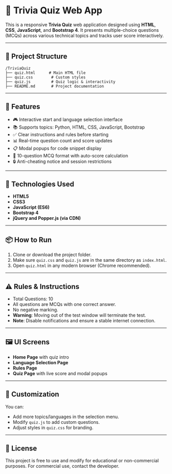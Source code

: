 # 🎯 Trivia Quiz Web App

This is a responsive **Trivia Quiz** web application designed using **HTML**, **CSS**, **JavaScript**, and **Bootstrap 4**. It presents multiple-choice questions (MCQs) across various technical topics and tracks user score interactively.

---

## 📁 Project Structure

```
/TriviaQuiz
├── quiz.html      # Main HTML file
├── quiz.css        # Custom styles
├── quiz.js         # Quiz logic & interactivity
├── README.md       # Project documentation
```

---

## 🚀 Features

* 🎮 Interactive start and language selection interface
* 📚 Supports topics: Python, HTML, CSS, JavaScript, Bootstrap
* ✅ Clear instructions and rules before starting
* 📊 Real-time question count and score updates
* 📋 Modal popups for code snippet display
* 🧠 10-question MCQ format with auto-score calculation
* 🔒 Anti-cheating notice and session restrictions

---

## 🔧 Technologies Used

* **HTML5**
* **CSS3**
* **JavaScript (ES6)**
* **Bootstrap 4**
* **jQuery and Popper.js (via CDN)**

---

## 📦 How to Run

1. Clone or download the project folder.
2. Make sure `quiz.css` and `quiz.js` are in the same directory as `index.html`.
3. Open `quiz.html` in any modern browser (Chrome recommended).

---

## ⚠️ Rules & Instructions

* Total Questions: 10
* All questions are MCQs with one correct answer.
* No negative marking.
* **Warning**: Moving out of the test window will terminate the test.
* **Note**: Disable notifications and ensure a stable internet connection.

---

## 🖼️ UI Screens

* **Home Page** with quiz intro
* **Language Selection Page**
* **Rules Page**
* **Quiz Page** with live score and modal popups

---

## 📌 Customization

You can:

* Add more topics/languages in the selection menu.
* Modify `quiz.js` to add custom questions.
* Adjust styles in `quiz.css` for branding.

---

## 📄 License

This project is free to use and modify for educational or non-commercial purposes. For commercial use, contact the developer.


